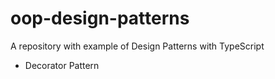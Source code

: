# oop-design-patterns
A repository with example of Design Patterns with TypeScript

 - Decorator Pattern
